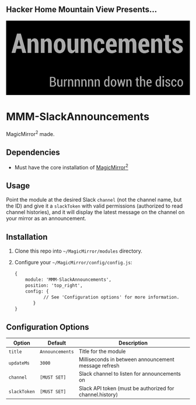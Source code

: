 ## Hacker Home Mountain View Presents...

![alt text](https://raw.githubusercontent.com/Monkeyanator/MMM-SlackAnnouncements/master/images/sample.png)

# MMM-SlackAnnouncements
MagicMirror<sup>2</sup> made.

## Dependencies
  * Must have the core installation of [MagicMirror<sup>2</sup>](https://github.com/MichMich/MagicMirror)

## Usage 

Point the module at the desired Slack `channel` (not the channel name, but the ID) and give it a `slackToken` with valid permissions (authorized to read channel histories), and it will display the latest message on the channel on your mirror as an announcement.

## Installation
 1. Clone this repo into `~/MagicMirror/modules` directory.
 2. Configure your `~/MagicMirror/config/config.js`:
 
     ```
     {
         module: 'MMM-SlackAnnouncements',
         position: 'top_right',
         config: {
                // See 'Configuration options' for more information.
            }
     }
     ```

## Configuration Options
| **Option** | **Default** | **Description** |
| --- | --- | --- |
| `title` | `Announcements` | Title for the module |
| `updateMs` | `3000` | Milliseconds in between announcement message refresh |
| `channel` | `[MUST SET]` | Slack channel to listen for announcements on |
| `slackToken` | `[MUST SET]` | Slack API token (must be authorized for channel.history) |
